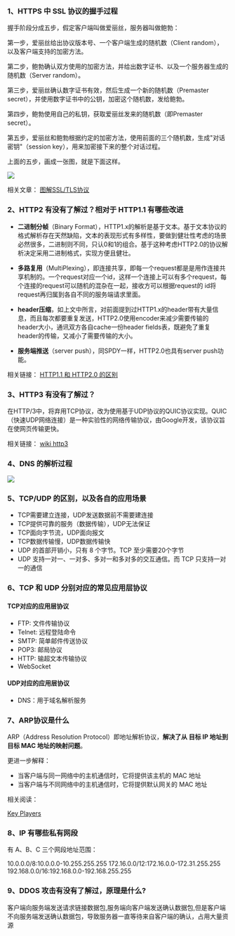 ### 1、HTTPS 中 SSL 协议的握手过程

握手阶段分成五步，假定客户端叫做爱丽丝，服务器叫做鲍勃：

第一步，爱丽丝给出协议版本号、一个客户端生成的随机数（Client random），以及客户端支持的加密方法。

第二步，鲍勃确认双方使用的加密方法，并给出数字证书、以及一个服务器生成的随机数（Server random）。

第三步，爱丽丝确认数字证书有效，然后生成一个新的随机数（Premaster secret），并使用数字证书中的公钥，加密这个随机数，发给鲍勃。

第四步，鲍勃使用自己的私钥，获取爱丽丝发来的随机数（即Premaster secret）。

第五步，爱丽丝和鲍勃根据约定的加密方法，使用前面的三个随机数，生成"对话密钥"（session key），用来加密接下来的整个对话过程。

上面的五步，画成一张图，就是下面这样。

![](./images/02.png)

相关文章：
[图解SSL/TLS协议](http://www.ruanyifeng.com/blog/2014/09/illustration-ssl.html)

### 2、HTTP2 有没有了解过？相对于 HTTP1.1 有哪些改进

- **二进制分帧**（Binary Format），HTTP1.x的解析是基于文本。基于文本协议的格式解析存在天然缺陷，文本的表现形式有多样性，要做到健壮性考虑的场景必然很多，二进制则不同，只认0和1的组合。基于这种考虑HTTP2.0的协议解析决定采用二进制格式，实现方便且健壮。

- **多路复用**（MultiPlexing），即连接共享，即每一个request都是是用作连接共享机制的。一个request对应一个id，这样一个连接上可以有多个request，每个连接的request可以随机的混杂在一起，接收方可以根据request的 id将request再归属到各自不同的服务端请求里面。

- **header压缩**，如上文中所言，对前面提到过HTTP1.x的header带有大量信息，而且每次都要重复发送，HTTP2.0使用encoder来减少需要传输的header大小，通讯双方各自cache一份header fields表，既避免了重复header的传输，又减小了需要传输的大小。

- **服务端推送**（server push），同SPDY一样，HTTP2.0也具有server push功能。

相关链接：
[HTTP1.1 和 HTTP2.0 的区别](https://juejin.im/entry/6844903489596833800)

### 3、HTTP3 有没有了解过？

在HTTP/3中，将弃用TCP协议，改为使用基于UDP协议的QUIC协议实现。QUIC（快速UDP网络连接）是一种实验性的网络传输协议，由Google开发，该协议旨在使网页传输更快。

相关链接：
[wiki http3](https://zh.wikipedia.org/wiki/HTTP/3)

### 4、DNS 的解析过程

![](./images/03.png)

### 5、TCP/UDP 的区别，以及各自的应用场景

- TCP需要建立连接，UDP发送数据前不需要建连接
- TCP提供可靠的服务（数据传输），UDP无法保证
- TCP面向字节流，UDP面向报文
- TCP数据传输慢，UDP数据传输快
- UDP 的首部开销小，只有 8 个字节。TCP 至少需要20个字节
- UDP 支持一对一、一对多、多对一和多对多的交互通信。而 TCP 只支持一对一的通信

### 6、TCP 和 UDP 分别对应的常见应用层协议

#### TCP对应的应用层协议

- FTP: 文件传输协议
- Telnet: 远程登陆命令
- SMTP: 简单邮件传送协议
- POP3: 邮局协议
- HTTP: 输超文本传输协议
- WebSocket

#### UDP对应的应用层协议

- DNS：用于域名解析服务

### 7、ARP协议是什么

ARP（Address Resolution Protocol）即地址解析协议，**解决了从 目标 IP 地址到 目标 MAC 地址的映射问题**。

更进一步解释：

- 当客户端与同一网络中的主机通信时，它将提供该主机的 MAC 地址
- 当客户端与不同网络中的主机通信时，它将提供默认网关的 MAC 地址

相关阅读：

[Key Players](https://www.practicalnetworking.net/series/packet-traveling/key-players/)

### 8、IP 有哪些私有网段

有 A、B、C 三个网段地址范围：

10.0.0.0/8:10.0.0.0-10.255.255.255
172.16.0.0/12:172.16.0.0-172.31.255.255
192.168.0.0/16:192.168.0.0-192.168.255.255

### 9、DDOS 攻击有没有了解过，原理是什么?

客户端向服务端发送请求链接数据包,服务端向客户端发送确认数据包,但是客户端不向服务端发送确认数据包，导致服务器一直等待来自客户端的确认，占用大量资源
